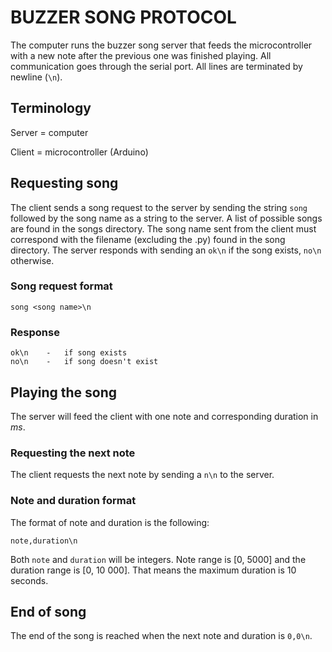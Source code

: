 # BUZZER SONG PROTOCOL

The computer runs the buzzer song server that feeds the microcontroller
with a new note after the previous one was finished playing. All communication
goes through the serial port. All lines are terminated by newline (`\n`). 


## Terminology

Server = computer

Client = microcontroller (Arduino)


## Requesting song

The client sends a song request to the server by sending the string `song` 
followed by the song name as a string to the server. A list of possible songs 
are found in the songs directory. The song name sent from the client must 
correspond with the filename (excluding the .py) found in the song directory. 
The server responds with sending an `ok\n` if the song exists, `no\n` otherwise.

### Song request format

    song <song name>\n

### Response

    ok\n    -   if song exists
    no\n    -   if song doesn't exist


## Playing the song

The server will feed the client with one note and corresponding duration in 
*ms*. 

### Requesting the next note

The client requests the next note by sending a `n\n` to the server. 


### Note and duration format

The format of note and duration is the following: 

    note,duration\n

Both `note` and `duration` will be integers. Note range is [0, 5000] and the 
duration range is [0, 10 000]. That means the maximum duration is 10 seconds. 


## End of song

The end of the song is reached when the next note and duration is `0,0\n`. 
